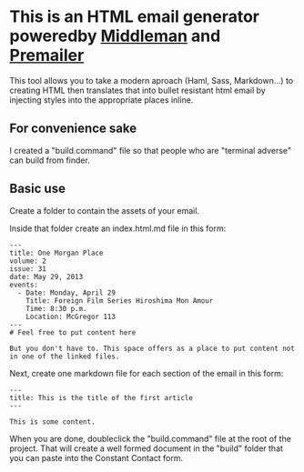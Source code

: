 # This is an HTML email generator poweredby [Middleman](http://middlemanapp.com/getting-started/welcome/) and [Premailer](http://premailer.dialect.ca/)

This tool allows you to take a modern aproach (Haml, Sass, Markdown...) to creating HTML then
translates that into bullet resistant html email by injecting styles
into the appropriate places inline.

## For convenience sake
I created a "build.command" file so that people who are "terminal adverse" can build from finder.

## Basic use
Create a folder to contain the assets of your email. 

Inside that folder create an index.html.md file in this form:

```
---
title: One Morgan Place
volume: 2
issue: 31
date: May 29, 2013
events:
  - Date: Monday, April 29
    Title: Foreign Film Series Hiroshima Mon Amour
    Time: 8:30 p.m.
    Location: McGregor 113
---
# Feel free to put content here

But you don't have to. This space offers as a place to put content not
in one of the linked files.
```
Next, create one markdown file for each section of the email in this
form:

```
---
title: This is the title of the first article
---

This is some content.
```

When you are done, doubleclick the "build.command" file at the root of
the project. That will create a well formed document in the "build"
folder that you can paste into the Constant Contact form.
